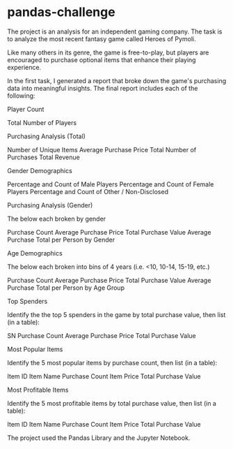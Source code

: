 # pandas-challenge

The project is an analysis for an independent gaming company. The task is to analyze the most recent fantasy game called Heroes of Pymoli.

Like many others in its genre, the game is free-to-play, but players are encouraged to purchase optional items that enhance their playing experience. 

In the first task, I generated a report that broke down the game's purchasing data into meaningful insights.
The final report includes each of the following:

Player Count

Total Number of Players

Purchasing Analysis (Total)

Number of Unique Items
Average Purchase Price
Total Number of Purchases
Total Revenue


Gender Demographics

Percentage and Count of Male Players
Percentage and Count of Female Players
Percentage and Count of Other / Non-Disclosed


Purchasing Analysis (Gender)

The below each broken by gender

Purchase Count
Average Purchase Price
Total Purchase Value
Average Purchase Total per Person by Gender



Age Demographics

The below each broken into bins of 4 years (i.e. <10, 10-14, 15-19, etc.)

Purchase Count
Average Purchase Price
Total Purchase Value
Average Purchase Total per Person by Age Group



Top Spenders

Identify the the top 5 spenders in the game by total purchase value, then list (in a table):

SN
Purchase Count
Average Purchase Price
Total Purchase Value



Most Popular Items

Identify the 5 most popular items by purchase count, then list (in a table):

Item ID
Item Name
Purchase Count
Item Price
Total Purchase Value



Most Profitable Items

Identify the 5 most profitable items by total purchase value, then list (in a table):

Item ID
Item Name
Purchase Count
Item Price
Total Purchase Value

The project used the Pandas Library and the Jupyter Notebook.
